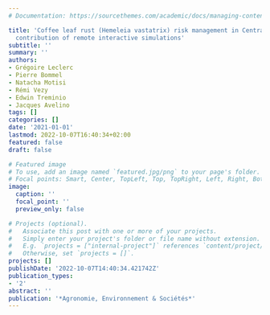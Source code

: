 ```yaml
---
# Documentation: https://sourcethemes.com/academic/docs/managing-content/

title: 'Coffee leaf rust (Hemeleia vastatrix) risk management in Central America:
  contribution of remote interactive simulations'
subtitle: ''
summary: ''
authors:
- Grégoire Leclerc
- Pierre Bommel
- Natacha Motisi
- Rémi Vezy
- Edwin Treminio
- Jacques Avelino
tags: []
categories: []
date: '2021-01-01'
lastmod: 2022-10-07T16:40:34+02:00
featured: false
draft: false

# Featured image
# To use, add an image named `featured.jpg/png` to your page's folder.
# Focal points: Smart, Center, TopLeft, Top, TopRight, Left, Right, BottomLeft, Bottom, BottomRight.
image:
  caption: ''
  focal_point: ''
  preview_only: false

# Projects (optional).
#   Associate this post with one or more of your projects.
#   Simply enter your project's folder or file name without extension.
#   E.g. `projects = ["internal-project"]` references `content/project/deep-learning/index.md`.
#   Otherwise, set `projects = []`.
projects: []
publishDate: '2022-10-07T14:40:34.421742Z'
publication_types:
- '2'
abstract: ''
publication: '*Agronomie, Environnement & Sociétés*'
---
```

